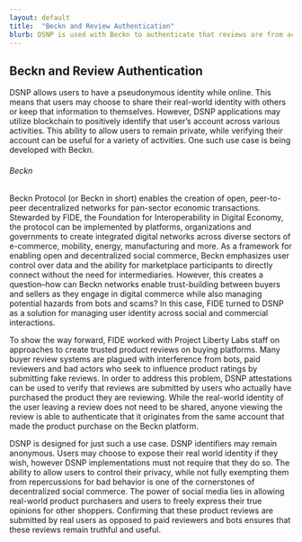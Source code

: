```yaml
---
layout: default
title:  "Beckn and Review Authentication"
blurb: DSNP is used with Beckn to authenticate that reviews are from actual product purchasers.
---
```

## Beckn and Review Authentication

DSNP allows users to have a pseudonymous identity while online.  This means that users may choose to share their real-world identity with others or keep that information to themselves.  However, DSNP applications may utilize blockchain to positively identify that user’s account across various activities.  This ability to allow users to remain private, while verifying their account can be useful for a variety of activities.  One such use case is being developed with Beckn.



 
###### Beckn

Beckn Protocol (or Beckn in short) enables the creation of open, peer-to-peer decentralized networks for pan-sector economic transactions. Stewarded by FIDE, the Foundation for Interoperability in Digital Economy, the protocol can be implemented by platforms, organizations and governments to create integrated digital networks across diverse sectors of e-commerce, mobility, energy, manufacturing and more.  As a framework for enabling open and decentralized social commerce, Beckn emphasizes user control over data and the ability for marketplace participants to directly connect without the need for intermediaries. However, this creates a question–how can Beckn networks enable trust-building between buyers and sellers as they engage in digital commerce while also managing potential hazards from bots and scams?  In this case, FIDE turned to DSNP as a solution for managing user identity across social and commercial interactions.

To show the way forward, FIDE worked with Project Liberty Labs staff on approaches to create trusted product reviews on buying platforms.  Many buyer review systems are plagued with interference from bots, paid reviewers and bad actors who seek to influence product ratings by submitting fake reviews.  In order to address this problem, DSNP attestations can be used to verify that reviews are submitted by users who actually have purchased the product they are reviewing.  While the real-world identity of the user leaving a review does not need to be shared, anyone viewing the review is able to authenticate that it originates from the same account that made the product purchase on the Beckn platform.


DSNP is designed for just such a use case.  DSNP identifiers may remain anonymous.  Users may choose to expose their real world identity if they wish, however DSNP implementations must not require that they do so.  The ability to allow users to control their privacy, while not fully exempting them from repercussions for bad behavior is one of the cornerstones of decentralized social commerce.  The power of social media lies in allowing real-world product purchasers and users to freely express their true opinions for other shoppers.  Confirming that these product reviews are submitted by real users as opposed to paid reviewers and bots ensures that these reviews remain truthful and useful. 
